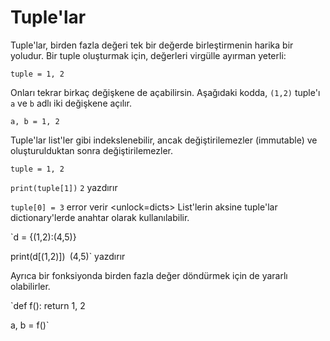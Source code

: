 # Tuple'lar
Tuple'lar, birden fazla değeri tek bir değerde birleştirmenin harika bir yoludur.
Bir tuple oluşturmak için, değerleri virgülle ayırman yeterli:

`tuple = 1, 2`

Onları tekrar birkaç değişkene de açabilirsin. Aşağıdaki kodda, `(1,2)` tuple'ı `a` ve `b` adlı iki değişkene açılır.

`a, b = 1, 2`

Tuple'lar list'ler gibi indekslenebilir, ancak değiştirilemezler (immutable) ve oluşturulduktan sonra değiştirilemezler.

`tuple = 1, 2`

`print(tuple[1])`
`2` yazdırır

`tuple[0] = 3`
error verir
<unlock=dicts>
List'lerin aksine tuple'lar dictionary'lerde anahtar olarak kullanılabilir.

`d = {(1,2):(4,5)}

print(d[(1,2)])`
`(4,5)` yazdırır</unlock>

Ayrıca bir fonksiyonda birden fazla değer döndürmek için de yararlı olabilirler.

`def f():
    return 1, 2

a, b = f()`